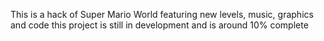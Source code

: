 This is a hack of Super Mario World featuring new levels, music, graphics and code
this project is still in development and is around 10% complete  		
